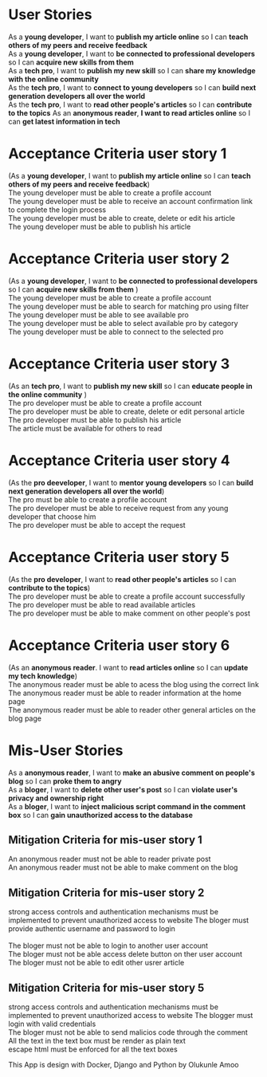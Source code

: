 # User Stories
As a **young developer**, I want to **publish my article online** so I can **teach others of my peers and receive feedback** <br>
As a **young developer**, I want to **be connected to professional developers** so I can **acquire new skills from them** <br>
As a **tech pro**, I want to **publish my new skill** so I can **share my knowledge with the online community** <br>
As the **tech pro**, I want to **connect to young developers** so I can **build next generation developers all over the world**<br>
As the **tech pro**, I want to **read other people's articles** so I can **contribute to the topics**
As an **anonymous reader**, **I want to read articles online** so I can **get latest information in tech** 



# Acceptance Criteria user story 1
(As a **young developer**, I want to **publish my article online** so I can **teach others of my peers and receive feedback**) <br>
The young developer must be able to create a profile account<br>
The young developer must be able to receive an account confirmation link to complete the login process <br>
The young developer must be able to create, delete or edit his article <br>
The young developer must be able to publish his article <br>

# Acceptance Criteria user story 2 
(As a **young developer**, I want to **be connected to professional developers** so I can **acquire new skills from them** )<br>
The young developer must be able to create a profile account<br>
The young developer must be able to search for matching pro using filter <br>
The young developer must be able to see available pro <br>
The young developer must be able to select available pro by category <br>
The young developer must be able to connect to the selected pro  <br>

# Acceptance Criteria user story 3
(As an **tech pro**, I want to **publish my new skill** so I can **educate people in the online community** )<br>
The pro developer must be able to create a profile account<br>
The pro developer must be able to create, delete or edit personal article <br>
The pro developer must be able to publish his article <br>
The article must be available for others to read

# Acceptance Criteria user story 4 
(As the **pro deeveloper**, I want to **mentor young developers** so I can **build next generation developers all over the world**)<br>
The pro must be able to create a profile account<br>
The pro developer must be able to receive request from any young developer that choose him <br>
The pro developer must be able to accept the request <br>

# Acceptance Criteria user story 5
(As the **pro developer**, I want to **read other people's articles** so I can **contribute to the topics**) <br>
The pro developer must be able to create a profile account successfully<br>
The pro developer must be able to read available articles <br>
The pro developer must be able to make comment on other people's post  <br>


# Acceptance Criteria user story 6
(As an **anonymous reader**. I want to **read articles online** so I can **update my tech knowledge**)<br>
The anonymous reader must be able to acess the blog using the correct link<br>
The anonymous reader must be able to reader information at the home page<br>
The anonymous reader must be able to reader other general articles on the blog page<br>




# Mis-User Stories
As a **anonymous reader**, I want to **make an abusive comment on people's blog** so I can **proke them to angry** <br>
As a **bloger**, I want to **delete other user's post** so I can **violate user's privacy and ownership right** <br>
As a **bloger**, I want to **inject malicious script command in the comment box** so I can **gain unauthorized access to the database** <br>


## Mitigation Criteria for mis-user story 1
An anonymous reader must not be able to reader private post<br>
An anonymous reader must not be able to make comment on the blog<br>

## Mitigation Criteria for mis-user story  2
strong access controls and authentication mechanisms must be implemented to prevent unauthorized access to website
The bloger must provide authentic username and password to login<br><br>
The bloger must not be able to login to another user account<br>
The bloger must not be able access delete button on ther user account<br>
The bloger must not be able to edit other usrer article<br>


## Mitigation Criteria for mis-user story  5
strong access controls and authentication mechanisms must be implemented to prevent unauthorized access to website
The blogger must login with valid credentials<br>
The bloger must not be able to send malicios code through the comment<br>
All the text in the text box must be render as plain text<br>
escape html must be enforced for all the text boxes<br>





This App is design with Docker, Django and Python by Olukunle Amoo

